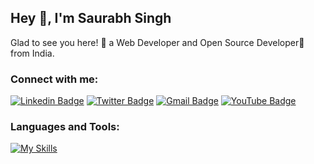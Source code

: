 ## Hey 👋, I'm Saurabh Singh

Glad to see you here! 🤩 a Web Developer and Open Source Developer🚀 from India.

### Connect with me:

[![Linkedin Badge](https://img.shields.io/badge/-@saurabh-blue?style=social&logo=Linkedin&logoColor=blue&link=https://www.linkedin.com/in/saurabh-singh-70939a195/)](https://www.linkedin.com/in/saurabh-singh-70939a195/)
[![Twitter Badge](http://img.shields.io/badge/-@saurabhsingh-1ca0f1?style=social&logo=x&logoColor=blue&link=https://x.com/Saurabh_Singh54)](https://x.com/Saurabh_Singh54) 
[![Gmail Badge](https://img.shields.io/badge/-GMail-c14438?style=social&logo=Gmail&logoColor=red&link=mailto:saurabh28720@gmail.com)](mailto:saurabh28720@gmail.com)
[![YouTube Badge](https://img.shields.io/badge/-YouTube-FF0000?style=social&logo=youtube&logoColor=red&link=https://www.youtube.com/@saurabhsinghvlogs2432)](https://www.youtube.com/@saurabhsinghvlogs2432)


### Languages and Tools:
[![My Skills](https://skillicons.dev/icons?i=nodejs,javascript,typescript,rabbitmq,git,github,postman)](https://skillicons.dev)
